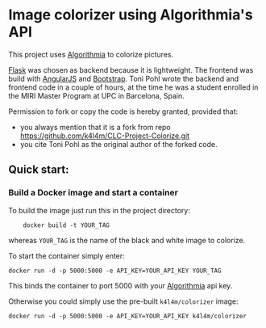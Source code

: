# Image colorizer using Algorithmia's API

This project uses [Algorithmia](https://algorithmia.com) to colorize pictures. 

[Flask](http://flask.pocoo.org) was chosen as backend because it is lightweight.
The frontend was build with [AngularJS](https://angularjs.org) and [Bootstrap](http://getbootstrap.com).
Toni Pohl wrote the backend and frontend code in a couple of hours, at the time he was a student enrolled in the MIRI Master Program at UPC in Barcelona, Spain. 

Permission to fork or copy the code is hereby granted, provided that:
  - you always mention that it is a fork from repo https://github.com/k4l4m/CLC-Project-Colorize.git
  - you cite Toni Pohl as the original author of the forked code.


## Quick start:
### Build a Docker image and start a container
To build the image just run this in the project directory:
```
    docker build -t YOUR_TAG
```
whereas `YOUR_TAG` is the name of the black and white image to colorize.


To start the container simply enter:
```
docker run -d -p 5000:5000 -e API_KEY=YOUR_API_KEY YOUR_TAG
```

This binds the container to port 5000 with your [Algorithmia](https://algorithmia.com) api key.

Otherwise you could simply use the pre-built `k4l4m/colorizer` image:
```
docker run -d -p 5000:5000 -e API_KEY=YOUR_API_KEY k4l4m/colorizer
```

